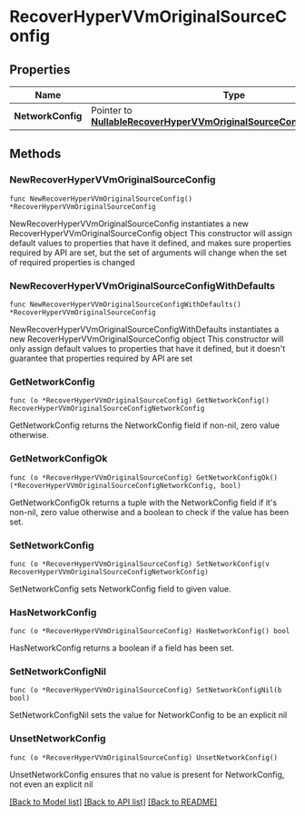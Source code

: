 # RecoverHyperVVmOriginalSourceConfig

## Properties

Name | Type | Description | Notes
------------ | ------------- | ------------- | -------------
**NetworkConfig** | Pointer to [**NullableRecoverHyperVVmOriginalSourceConfigNetworkConfig**](RecoverHyperVVmOriginalSourceConfigNetworkConfig.md) |  | [optional] 

## Methods

### NewRecoverHyperVVmOriginalSourceConfig

`func NewRecoverHyperVVmOriginalSourceConfig() *RecoverHyperVVmOriginalSourceConfig`

NewRecoverHyperVVmOriginalSourceConfig instantiates a new RecoverHyperVVmOriginalSourceConfig object
This constructor will assign default values to properties that have it defined,
and makes sure properties required by API are set, but the set of arguments
will change when the set of required properties is changed

### NewRecoverHyperVVmOriginalSourceConfigWithDefaults

`func NewRecoverHyperVVmOriginalSourceConfigWithDefaults() *RecoverHyperVVmOriginalSourceConfig`

NewRecoverHyperVVmOriginalSourceConfigWithDefaults instantiates a new RecoverHyperVVmOriginalSourceConfig object
This constructor will only assign default values to properties that have it defined,
but it doesn't guarantee that properties required by API are set

### GetNetworkConfig

`func (o *RecoverHyperVVmOriginalSourceConfig) GetNetworkConfig() RecoverHyperVVmOriginalSourceConfigNetworkConfig`

GetNetworkConfig returns the NetworkConfig field if non-nil, zero value otherwise.

### GetNetworkConfigOk

`func (o *RecoverHyperVVmOriginalSourceConfig) GetNetworkConfigOk() (*RecoverHyperVVmOriginalSourceConfigNetworkConfig, bool)`

GetNetworkConfigOk returns a tuple with the NetworkConfig field if it's non-nil, zero value otherwise
and a boolean to check if the value has been set.

### SetNetworkConfig

`func (o *RecoverHyperVVmOriginalSourceConfig) SetNetworkConfig(v RecoverHyperVVmOriginalSourceConfigNetworkConfig)`

SetNetworkConfig sets NetworkConfig field to given value.

### HasNetworkConfig

`func (o *RecoverHyperVVmOriginalSourceConfig) HasNetworkConfig() bool`

HasNetworkConfig returns a boolean if a field has been set.

### SetNetworkConfigNil

`func (o *RecoverHyperVVmOriginalSourceConfig) SetNetworkConfigNil(b bool)`

 SetNetworkConfigNil sets the value for NetworkConfig to be an explicit nil

### UnsetNetworkConfig
`func (o *RecoverHyperVVmOriginalSourceConfig) UnsetNetworkConfig()`

UnsetNetworkConfig ensures that no value is present for NetworkConfig, not even an explicit nil

[[Back to Model list]](../README.md#documentation-for-models) [[Back to API list]](../README.md#documentation-for-api-endpoints) [[Back to README]](../README.md)


